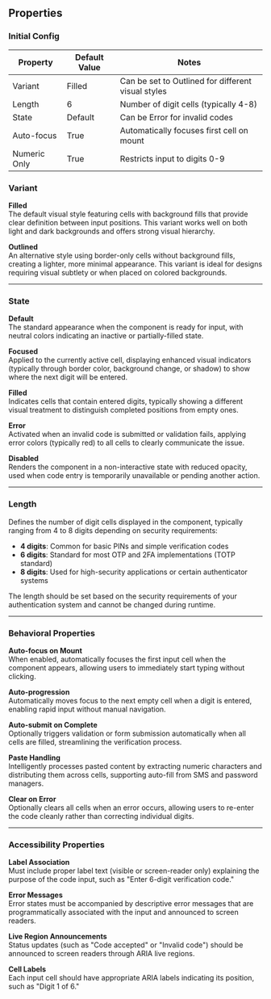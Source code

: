 ## Properties

### Initial Config

| Property | Default Value | Notes |
|----------|---------------|-------|
| Variant | Filled | Can be set to Outlined for different visual styles |
| Length | 6 | Number of digit cells (typically 4-8) |
| State | Default | Can be Error for invalid codes |
| Auto-focus | True | Automatically focuses first cell on mount |
| Numeric Only | True | Restricts input to digits 0-9 |

### Variant

**Filled**  
The default visual style featuring cells with background fills that provide clear definition between input positions. This variant works well on both light and dark backgrounds and offers strong visual hierarchy.

**Outlined**  
An alternative style using border-only cells without background fills, creating a lighter, more minimal appearance. This variant is ideal for designs requiring visual subtlety or when placed on colored backgrounds.

---

### State

**Default**  
The standard appearance when the component is ready for input, with neutral colors indicating an inactive or partially-filled state.

**Focused**  
Applied to the currently active cell, displaying enhanced visual indicators (typically through border color, background change, or shadow) to show where the next digit will be entered.

**Filled**  
Indicates cells that contain entered digits, typically showing a different visual treatment to distinguish completed positions from empty ones.

**Error**  
Activated when an invalid code is submitted or validation fails, applying error colors (typically red) to all cells to clearly communicate the issue.

**Disabled**  
Renders the component in a non-interactive state with reduced opacity, used when code entry is temporarily unavailable or pending another action.

---

### Length

Defines the number of digit cells displayed in the component, typically ranging from 4 to 8 digits depending on security requirements:

- **4 digits**: Common for basic PINs and simple verification codes
- **6 digits**: Standard for most OTP and 2FA implementations (TOTP standard)
- **8 digits**: Used for high-security applications or certain authenticator systems

The length should be set based on the security requirements of your authentication system and cannot be changed during runtime.

---

### Behavioral Properties

**Auto-focus on Mount**  
When enabled, automatically focuses the first input cell when the component appears, allowing users to immediately start typing without clicking.

**Auto-progression**  
Automatically moves focus to the next empty cell when a digit is entered, enabling rapid input without manual navigation.

**Auto-submit on Complete**  
Optionally triggers validation or form submission automatically when all cells are filled, streamlining the verification process.

**Paste Handling**  
Intelligently processes pasted content by extracting numeric characters and distributing them across cells, supporting auto-fill from SMS and password managers.

**Clear on Error**  
Optionally clears all cells when an error occurs, allowing users to re-enter the code cleanly rather than correcting individual digits.

---

### Accessibility Properties

**Label Association**  
Must include proper label text (visible or screen-reader only) explaining the purpose of the code input, such as "Enter 6-digit verification code."

**Error Messages**  
Error states must be accompanied by descriptive error messages that are programmatically associated with the input and announced to screen readers.

**Live Region Announcements**  
Status updates (such as "Code accepted" or "Invalid code") should be announced to screen readers through ARIA live regions.

**Cell Labels**  
Each input cell should have appropriate ARIA labels indicating its position, such as "Digit 1 of 6."